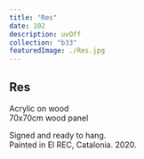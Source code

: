 ```yaml
---
title: "Res"
date: 102
description: uvOff
collection: "b33"
featuredImage: ./Res.jpg
---
```


## Res

Acrylic on wood<br/>
70x70cm wood panel

Signed and ready to hang.<br/>
Painted in El REC, Catalonia. 2020.